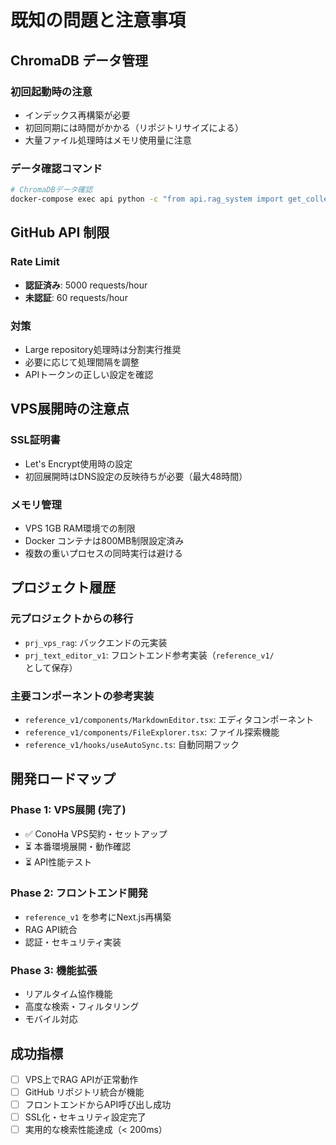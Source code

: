 # 既知の問題と注意事項

## ChromaDB データ管理

### 初回起動時の注意
- インデックス再構築が必要
- 初回同期には時間がかかる（リポジトリサイズによる）
- 大量ファイル処理時はメモリ使用量に注意

### データ確認コマンド
```bash
# ChromaDBデータ確認
docker-compose exec api python -c "from api.rag_system import get_collection_info; print(get_collection_info())"
```

## GitHub API 制限

### Rate Limit
- **認証済み**: 5000 requests/hour
- **未認証**: 60 requests/hour

### 対策
- Large repository処理時は分割実行推奨
- 必要に応じて処理間隔を調整
- APIトークンの正しい設定を確認

## VPS展開時の注意点

### SSL証明書
- Let's Encrypt使用時の設定
- 初回展開時はDNS設定の反映待ちが必要（最大48時間）

### メモリ管理
- VPS 1GB RAM環境での制限
- Docker コンテナは800MB制限設定済み
- 複数の重いプロセスの同時実行は避ける

## プロジェクト履歴

### 元プロジェクトからの移行
- `prj_vps_rag`: バックエンドの元実装
- `prj_text_editor_v1`: フロントエンド参考実装（`reference_v1/`として保存）

### 主要コンポーネントの参考実装
- `reference_v1/components/MarkdownEditor.tsx`: エディタコンポーネント
- `reference_v1/components/FileExplorer.tsx`: ファイル探索機能
- `reference_v1/hooks/useAutoSync.ts`: 自動同期フック

## 開発ロードマップ

### Phase 1: VPS展開 (完了)
- ✅ ConoHa VPS契約・セットアップ
- ⏳ 本番環境展開・動作確認
- ⏳ API性能テスト

### Phase 2: フロントエンド開発
- `reference_v1` を参考にNext.js再構築
- RAG API統合
- 認証・セキュリティ実装

### Phase 3: 機能拡張
- リアルタイム協作機能
- 高度な検索・フィルタリング
- モバイル対応

## 成功指標

- [ ] VPS上でRAG APIが正常動作
- [ ] GitHub リポジトリ統合が機能
- [ ] フロントエンドからAPI呼び出し成功
- [ ] SSL化・セキュリティ設定完了
- [ ] 実用的な検索性能達成（< 200ms）